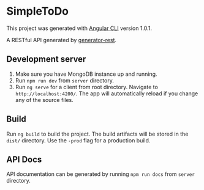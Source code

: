 # SimpleToDo
This project was generated with [Angular CLI](https://github.com/angular/angular-cli) version 1.0.1.

A RESTful API generated by [generator-rest](https://github.com/diegohaz/generator-rest).

## Development server
1. Make sure you have MongoDB instance up and running.
2. Run  `npm run dev` from `server` directory.
3. Run `ng serve` for a client from root directory. Navigate to `http://localhost:4200/`. The app will automatically reload if you change any of the source files.

## Build
Run `ng build` to build the project. The build artifacts will be stored in the `dist/` directory. Use the `-prod` flag for a production build.

## API Docs
API documentation can be generated by running `npm run docs` from `server` directory.

